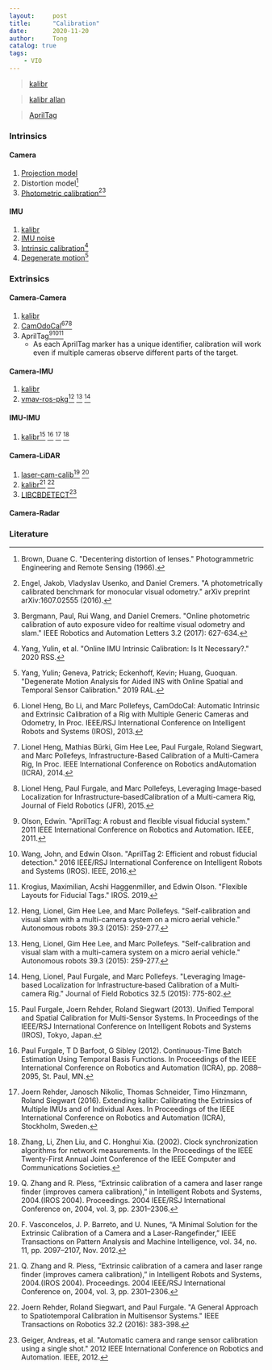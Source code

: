```yaml
---
layout:     post
title:      "Calibration"
date:       2020-11-20
author:     Tong
catalog: true
tags:
    - VIO
---
```


> [kalibr](https://github.com/ethz-asl/kalibr)

> [kalibr allan](https://github.com/rpng/kalibr_allan)

> [AprilTag](https://github.com/AprilRobotics/apriltag)

### Intrinsics

#### Camera 

1. [Projection model](https://tongling916.github.io/2020/03/26/Camera-Model/)
2. Distortion model[^Brown66]
3. [Photometric calibration](https://github.com/tum-vision/online_photometric_calibration)[^Engel16][^Bergmann17]

#### IMU

1. [kalibr](https://github.com/ethz-asl/kalibr/wiki/Multi-IMU-and-IMU-intrinsic-calibration)
2. [IMU noise](https://github.com/ethz-asl/kalibr/wiki/IMU-Noise-Model)
3. [Intrinsic calibration](http://www.roboticsproceedings.org/rss16/p026.pdf)[^Yang20]
4. [Degenerate motion](http://udel.edu/~pgeneva/downloads/papers/r05.pdf)[^Yang19]


### Extrinsics

#### Camera-Camera

1. [kalibr](https://github.com/ethz-asl/kalibr/wiki/multiple-camera-calibration)
2. [CamOdoCal](https://github.com/hengli/camodocal)[^Heng13][^Heng14][^Heng15]
3. AprilTag[^Olson11][^Wang16][^Krogius19]
   - As each AprilTag marker has a unique identifier, calibration will work even if multiple cameras observe different parts of the target.

#### Camera-IMU

1. [kalibr](https://github.com/ethz-asl/kalibr/wiki/camera-imu-calibration)
2. [vmav-ros-pkg](https://github.com/hengli/vmav-ros-pkg)[^Heng14b] [^Heng15b] [^Heng15c]

#### IMU-IMU

1. [kalibr](https://github.com/ethz-asl/kalibr/wiki/Multi-IMU-and-IMU-intrinsic-calibration)[^Furgale13] [^Furgale12] [^Rehder16b] [^Zhang02]

#### Camera-LiDAR

1. [laser-cam-calib](https://github.com/zhixy/Laser-Camera-Calibration-Toolbox)[^Zhang04] [^Vasconcelos12]
2. [kalibr](https://github.com/ethz-asl/kalibr/wiki/Camera-IMU-LRF-calibration)[^Zhang04] [^Rehder16a]
3. [LIBCBDETECT](http://www.cvlibs.net/software/libcbdetect/)[^Geiger12]

#### Camera-Radar


### Literature

[^Yang19]: Yang, Yulin; Geneva, Patrick; Eckenhoff, Kevin; Huang, Guoquan. "Degenerate Motion Analysis for Aided INS with Online Spatial and Temporal Sensor Calibration." 2019 RAL.

[^Yang20]: Yang, Yulin, et al. "Online IMU Intrinsic Calibration: Is It Necessary?." 2020 RSS.

[^Brown66]: Brown, Duane C. "Decentering distortion of lenses." Photogrammetric Engineering and Remote Sensing (1966).

[^Engel16]: Engel, Jakob, Vladyslav Usenko, and Daniel Cremers. "A photometrically calibrated benchmark for monocular visual odometry." arXiv preprint arXiv:1607.02555 (2016).

[^Bergmann17]: Bergmann, Paul, Rui Wang, and Daniel Cremers. "Online photometric calibration of auto exposure video for realtime visual odometry and slam." IEEE Robotics and Automation Letters 3.2 (2017): 627-634.

[^Olson11]: Olson, Edwin. "AprilTag: A robust and flexible visual fiducial system." 2011 IEEE International Conference on Robotics and Automation. IEEE, 2011.

[^Wang16]: Wang, John, and Edwin Olson. "AprilTag 2: Efficient and robust fiducial detection." 2016 IEEE/RSJ International Conference on Intelligent Robots and Systems (IROS). IEEE, 2016.

[^Krogius19]: Krogius, Maximilian, Acshi Haggenmiller, and Edwin Olson. "Flexible Layouts for Fiducial Tags." IROS. 2019.

[^Zhang04]: Q. Zhang and R. Pless, “Extrinsic calibration of a camera and laser range finder (improves camera calibration),” in Intelligent Robots and Systems, 2004.(IROS 2004). Proceedings. 2004 IEEE/RSJ International Conference on, 2004, vol. 3, pp. 2301–2306.

[^Vasconcelos12]: F. Vasconcelos, J. P. Barreto, and U. Nunes, “A Minimal Solution for the Extrinsic Calibration of a Camera and a Laser-Rangefinder,” IEEE Transactions on Pattern Analysis and Machine Intelligence, vol. 34, no. 11, pp. 2097–2107, Nov. 2012.

[^Rehder16a]:  Joern Rehder, Roland Siegwart, and Paul Furgale. "A General Approach to Spatiotemporal Calibration in Multisensor Systems." IEEE Transactions on Robotics 32.2 (2016): 383-398.

[^Furgale13]: Paul Furgale, Joern Rehder, Roland Siegwart (2013). Unified Temporal and Spatial Calibration for Multi-Sensor Systems. In Proceedings of the IEEE/RSJ International Conference on Intelligent Robots and Systems (IROS), Tokyo, Japan.

[^Furgale12]: Paul Furgale, T D Barfoot, G Sibley (2012). Continuous-Time Batch Estimation Using Temporal Basis Functions. In Proceedings of the IEEE International Conference on Robotics and Automation (ICRA), pp. 2088–2095, St. Paul, MN.

[^Rehder16b]: Joern Rehder, Janosch Nikolic, Thomas Schneider, Timo Hinzmann, Roland Siegwart (2016). Extending kalibr: Calibrating the Extrinsics of Multiple IMUs and of Individual Axes. In Proceedings of the IEEE International Conference on Robotics and Automation (ICRA), Stockholm, Sweden.

[^Zhang02]: Zhang, Li, Zhen Liu, and C. Honghui Xia. (2002). Clock synchronization algorithms for network measurements. In the Proceedings of the IEEE Twenty-First Annual Joint Conference of the IEEE Computer and Communications Societies.

[^Heng13]: Lionel Heng, Bo Li, and Marc Pollefeys, CamOdoCal: Automatic Intrinsic and Extrinsic Calibration of a Rig with Multiple Generic Cameras and Odometry, In Proc. IEEE/RSJ International Conference on Intelligent Robots and Systems (IROS), 2013.

[^Heng14]: Lionel Heng, Mathias Bürki, Gim Hee Lee, Paul Furgale, Roland Siegwart, and Marc Pollefeys, Infrastructure-Based Calibration of a Multi-Camera Rig, In Proc. IEEE International Conference on Robotics andAutomation (ICRA), 2014.
    
[^Heng15]: Lionel Heng, Paul Furgale, and Marc Pollefeys, Leveraging Image-based Localization for Infrastructure-basedCalibration of a Multi-camera Rig, Journal of Field Robotics (JFR), 2015.

[^Heng15b]: Heng, Lionel, Gim Hee Lee, and Marc Pollefeys. "Self-calibration and visual slam with a multi-camera system on a micro aerial vehicle." Autonomous robots 39.3 (2015): 259-277.

[^Heng14b]: Heng, Lionel, Gim Hee Lee, and Marc Pollefeys. "Self-calibration and visual slam with a multi-camera system on a micro aerial vehicle." Autonomous robots 39.3 (2015): 259-277.

[^Heng15c]: Heng, Lionel, Paul Furgale, and Marc Pollefeys. "Leveraging Image‐based Localization for Infrastructure‐based Calibration of a Multi‐camera Rig." Journal of Field Robotics 32.5 (2015): 775-802.

[^Geiger12]: Geiger, Andreas, et al. "Automatic camera and range sensor calibration using a single shot." 2012 IEEE International Conference on Robotics and Automation. IEEE, 2012.